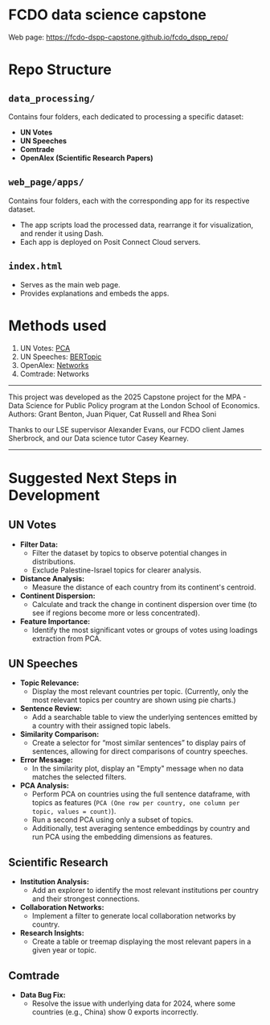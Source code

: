 # FCDO data science capstone 


Web page: https://fcdo-dspp-capstone.github.io/fcdo_dspp_repo/


# Repo Structure

## `data_processing/`
Contains four folders, each dedicated to processing a specific dataset:
- **UN Votes**  
- **UN Speeches**  
- **Comtrade**  
- **OpenAlex (Scientific Research Papers)**  

## `web_page/apps/`
Contains four folders, each with the corresponding app for its respective dataset.
- The app scripts load the processed data, rearrange it for visualization, and render it using Dash.
- Each app is deployed on Posit Connect Cloud servers.

## `index.html`
- Serves as the main web page.
- Provides explanations and embeds the apps.
  
# Methods used
1. UN Votes: [PCA](https://scikit-learn.org/stable/modules/generated/sklearn.decomposition.PCA.html)  
2. UN Speeches: [BERTopic](https://maartengr.github.io/BERTopic/index.html)  
3. OpenAlex: [Networks](https://networkx.org)  
4. Comtrade: Networks  

----------------------------
This project was developed as the 2025 Capstone project for the MPA - Data Science for Public Policy program at the London School of Economics.  
Authors: Grant Benton, Juan Piquer, Cat Russell and Rhea Soni
  
Thanks to our LSE supervisor Alexander Evans, our FCDO client James Sherbrock, and our Data science tutor Casey Kearney.


----------------------------


# Suggested Next Steps in Development

## UN Votes
- **Filter Data:**  
  - Filter the dataset by topics to observe potential changes in distributions.  
  - Exclude Palestine-Israel topics for clearer analysis.  
- **Distance Analysis:**  
  - Measure the distance of each country from its continent's centroid.  
- **Continent Dispersion:**  
  - Calculate and track the change in continent dispersion over time (to see if regions become more or less concentrated).  
- **Feature Importance:**  
  - Identify the most significant votes or groups of votes using loadings extraction from PCA.

## UN Speeches
- **Topic Relevance:**  
  - Display the most relevant countries per topic. (Currently, only the most relevant topics per country are shown using pie charts.)  
- **Sentence Review:**  
  - Add a searchable table to view the underlying sentences emitted by a country with their assigned topic labels.  
- **Similarity Comparison:**  
  - Create a selector for “most similar sentences” to display pairs of sentences, allowing for direct comparisons of country speeches.  
- **Error Message:**  
  - In the similarity plot, display an "Empty" message when no data matches the selected filters.  
- **PCA Analysis:**  
  - Perform PCA on countries using the full sentence dataframe, with topics as features (`PCA (One row per country, one column per topic, values = count)`).  
  - Run a second PCA using only a subset of topics.  
  - Additionally, test averaging sentence embeddings by country and run PCA using the embedding dimensions as features.

## Scientific Research
- **Institution Analysis:**  
  - Add an explorer to identify the most relevant institutions per country and their strongest connections.  
- **Collaboration Networks:**  
  - Implement a filter to generate local collaboration networks by country.  
- **Research Insights:**  
  - Create a table or treemap displaying the most relevant papers in a given year or topic.

## Comtrade
- **Data Bug Fix:**  
  - Resolve the issue with underlying data for 2024, where some countries (e.g., China) show 0 exports incorrectly.  

